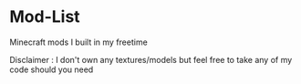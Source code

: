 # Mod-List
Minecraft mods I built in my freetime

Disclaimer : I don't own any textures/models but feel free to take any of my code should you need
